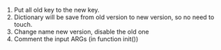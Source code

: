 1. Put all old key to the new key.
2. Dictionary will be save from old version to new version, so no need to touch.
3. Change name new version, disable the old one
4. Comment the input ARGs (in function init())
